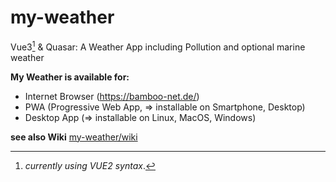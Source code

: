 # my-weather
Vue3[^1] &amp; Quasar: A Weather App including Pollution and optional marine weather 


**My Weather is available for:**
- Internet Browser (https://bamboo-net.de/)
- PWA (Progressive Web App, ⇒ installable on Smartphone, Desktop)
- Desktop App (⇒ installable on Linux, MacOS, Windows)

**see also Wiki**
[my-weather/wiki](https://github.com/Zheng-Bote/my-weather/wiki)


[^1]: *currently using VUE2 syntax*.
